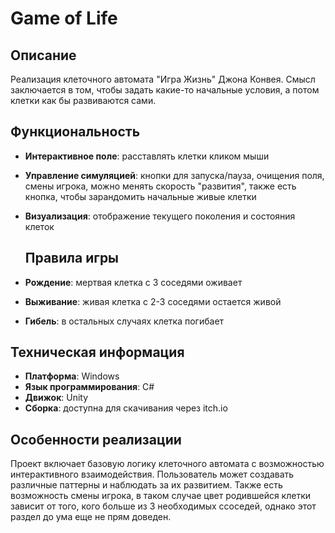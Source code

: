 # Game of Life

## Описание
Реализация клеточного автомата "Игра Жизнь" Джона Конвея. Смысл заключается в том, чтобы задать какие-то начальные условия, а потом клетки как бы развиваются сами.

## Функциональность
- **Интерактивное поле**: расставлять клетки кликом мыши
- **Управление симуляцией**: кнопки для запуска/пауза, очищения поля, смены игрока, можно менять скорость "развития", также есть кнопка, чтобы зарандомить начальные живые клетки
- **Визуализация**: отображение текущего поколения и состояния клеток

  ## Правила игры
- **Рождение**: мертвая клетка с 3 соседями оживает
- **Выживание**: живая клетка с 2-3 соседями остается живой  
- **Гибель**: в остальных случаях клетка погибает

## Техническая информация
- **Платформа**: Windows
- **Язык программирования**: C#
- **Движок**: Unity
- **Сборка**: доступна для скачивания через itch.io

## Особенности реализации
Проект включает базовую логику клеточного автомата с возможностью интерактивного взаимодействия. Пользователь может создавать различные паттерны и наблюдать за их развитием. Также есть возможность смены игрока, в таком случае цвет родившейся клетки зависит от того, кого больше из 3 необходимых ссоседей, однако этот раздел до ума еще не прям доведен.
